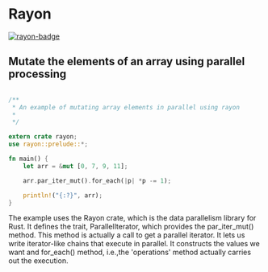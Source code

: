 # Rayon
[![rayon-badge]][rayon]

## Mutate the elements of an array using parallel processing

```rust

/**
 * An example of mutating array elements in parallel using rayon
 *
 */

extern crate rayon;
use rayon::prelude::*;

fn main() {
    let arr = &mut [0, 7, 9, 11];

    arr.par_iter_mut().for_each(|p| *p -= 1);

    println!("{:?}", arr);
}

```

The example uses the Rayon crate, which is the data parallelism library for Rust. It defines the trait, ParallelIterator, which provides the par_iter_mut() method. This method is actually a call to get a parallel iterator. It lets us write iterator-like chains that execute in parallel. It constructs the values we want and for_each() method, i.e.,the 'operations' method actually carries out the execution.


<!-- Links -->

[rayon-badge]: https://img.shields.io/crates/v/rayon.svg?label=rayon
[rayon]: https://docs.rs/rayon